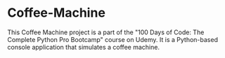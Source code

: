 # Coffee-Machine
This Coffee Machine project is a part of the "100 Days of Code: The Complete Python Pro Bootcamp" course on Udemy. It is a Python-based console application that simulates a coffee machine.
